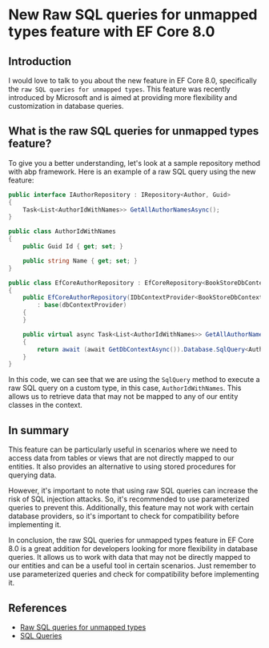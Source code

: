 # New Raw SQL queries for unmapped types feature with EF Core 8.0

## Introduction

I would love to talk to you about the new feature in EF Core 8.0, specifically the `raw SQL queries for unmapped types`. 
This feature was recently introduced by Microsoft and is aimed at providing more flexibility and customization in database queries.

## What is the raw SQL queries for unmapped types feature?

To give you a better understanding, let's look at a sample repository method with abp framework. 
Here is an example of a raw SQL query using the new feature:

````csharp
public interface IAuthorRepository : IRepository<Author, Guid>
{
    Task<List<AuthorIdWithNames>> GetAllAuthorNamesAsync();
}

public class AuthorIdWithNames
{
    public Guid Id { get; set; }

    public string Name { get; set; }
}

public class EfCoreAuthorRepository : EfCoreRepository<BookStoreDbContext, Author, Guid>, IAuthorRepository
{
    public EfCoreAuthorRepository(IDbContextProvider<BookStoreDbContext> dbContextProvider)
        : base(dbContextProvider)
    {
    }

    public virtual async Task<List<AuthorIdWithNames>> GetAllAuthorNamesAsync()
    {
        return await (await GetDbContextAsync()).Database.SqlQuery<AuthorIdWithNames>(@$"SELECT Id, Name FROM Authors").ToListAsync();
    }
}
````

In this code, we can see that we are using the `SqlQuery` method to execute a raw SQL query on a custom type, in this case, `AuthorIdWithNames`. This allows us to retrieve data that may not be mapped to any of our entity classes in the context.

## In summary

This feature can be particularly useful in scenarios where we need to access data from tables or views that are not directly mapped to our entities. It also provides an alternative to using stored procedures for querying data.

However, it's important to note that using raw SQL queries can increase the risk of SQL injection attacks. So, it's recommended to use parameterized queries to prevent this. Additionally, this feature may not work with certain database providers, so it's important to check for compatibility before implementing it.

In conclusion, the raw SQL queries for unmapped types feature in EF Core 8.0 is a great addition for developers looking for more flexibility in database queries. It allows us to work with data that may not be directly mapped to our entities and can be a useful tool in certain scenarios. Just remember to use parameterized queries and check for compatibility before implementing it. 

## References

- [Raw SQL queries for unmapped types](https://learn.microsoft.com/en-us/ef/core/what-is-new/ef-core-8.0/whatsnew#raw-sql-queries-for-unmapped-types)
- [SQL Queries](https://learn.microsoft.com/en-us/ef/core/querying/sql-queries#querying-scalar-(non-entity)-types)
